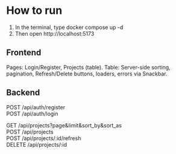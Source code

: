 # How to run 

1. In the terminal, type docker compose up -d
2. Then open http://localhost:5173

## Frontend

Pages: Login/Register, Projects (table).
Table: Server-side sorting, pagination, Refresh/Delete buttons, loaders, errors via Snackbar.

## Backend

POST /api/auth/register\
POST /api/auth/login

GET /api/projects?page&limit&sort_by&sort_as\
POST /api/projects\
POST /api/projects/:id/refresh\
DELETE /api/projects/:id
